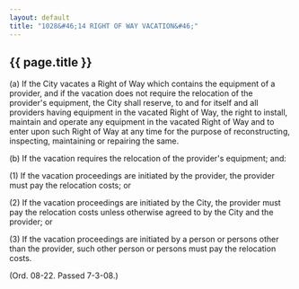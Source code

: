 ```yaml
---
layout: default 
title: "1028&#46;14 RIGHT OF WAY VACATION&#46;"
---
```


{{ page.title }}
----------------

​(a) If the City vacates a Right of Way which contains the equipment of
a provider, and if the vacation does not require the relocation of the
provider's equipment, the City shall reserve, to and for itself and all
providers having equipment in the vacated Right of Way, the right to
install, maintain and operate any equipment in the vacated Right of Way
and to enter upon such Right of Way at any time for the purpose of
reconstructing, inspecting, maintaining or repairing the same.

​(b) If the vacation requires the relocation of the provider's
equipment; and:

​(1) If the vacation proceedings are initiated by the provider, the
provider must pay the relocation costs; or

​(2) If the vacation proceedings are initiated by the City, the provider
must pay the relocation costs unless otherwise agreed to by the City and
the provider; or

​(3) If the vacation proceedings are initiated by a person or persons
other than the provider, such other person or persons must pay the
relocation costs.

(Ord. 08-22. Passed 7-3-08.)
